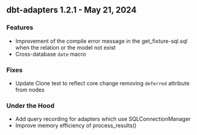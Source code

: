 ## dbt-adapters 1.2.1 - May 21, 2024

### Features

* Improvement of the compile error message in the get_fixture-sql.sql when the relation or the model not exist
* Cross-database `date` macro

### Fixes

* Update Clone test to reflect core change removing `deferred` attribute from nodes

### Under the Hood

* Add query recording for adapters which use SQLConnectionManager
* Improve memory efficiency of process_results()
